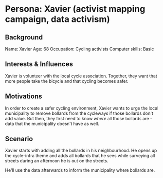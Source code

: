 # Persona: Xavier (activist mapping campaign, data activism)

## Background

Name: Xavier
Age: 68
Occupation: Cycling activists
Computer skills: Basic


## Interests & Influences

Xavier is volunteer with the local cycle association.
Together, they want that more people take the bicycle and that cycling becomes safer.

## Motivations

In order to create a safer cycling environment, Xavier wants to urge the local municipality to remove bollards from the cycleways if those bollards don't add value.
But then, they first need to know _where_ all those bollards are - data that the municipality doesn't have as well.

## Scenario

Xavier starts with adding all the bollards in his neighbourhood. He opens up the cycle-infra theme and adds all bollards that he sees while surveying all streets during an afternoon he is out on the streets.

He'll use the data afterwards to inform the municipality where bollards are. 
